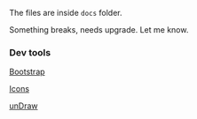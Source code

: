 The files are inside `docs` folder.

Something breaks, needs upgrade. Let me know.

### Dev tools

[Bootstrap](https://getbootstrap.com/)

[Icons](https://icons.getbootstrap.com/)

[unDraw](https://undraw.co/)
